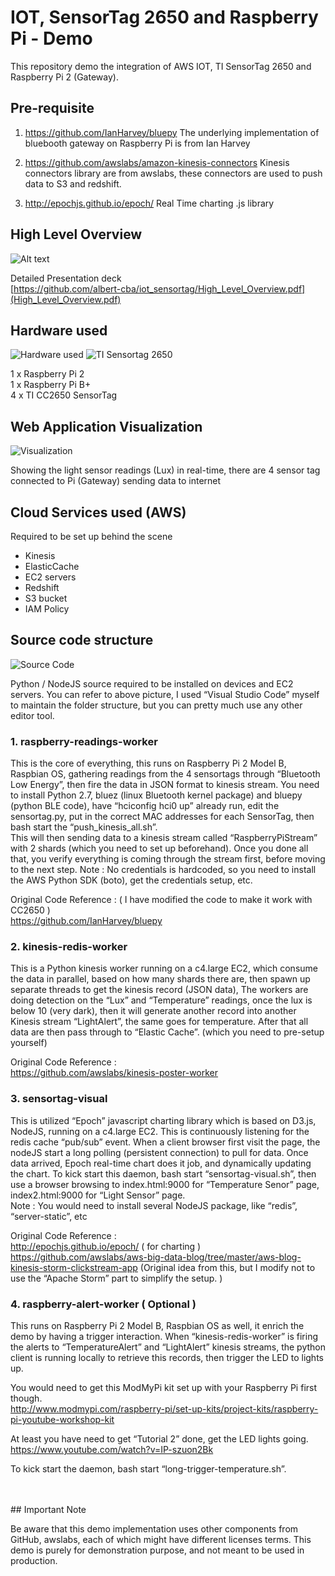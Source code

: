 # IOT, SensorTag 2650 and Raspberry Pi - Demo 
This repository demo the integration of AWS IOT, TI SensorTag 2650 and Raspberry Pi 2 (Gateway).

## Pre-requisite

1. https://github.com/IanHarvey/bluepy
The underlying implementation of bluebooth gateway on Raspberry Pi is from Ian Harvey

2. https://github.com/awslabs/amazon-kinesis-connectors
Kinesis connectors library are from awslabs, these connectors are used to push data to S3 and redshift.

3. http://epochjs.github.io/epoch/
Real Time charting .js library

## High Level Overview

![Alt text](raw/High_Level_Overview.jpg?raw=true "High Level Overview")

Detailed Presentation deck   
[https://github.com/albert-cba/iot_sensortag/High_Level_Overview.pdf](High_Level_Overview.pdf)

## Hardware used

![Hardware used](raw/HardwareUsed.jpg?raw=true "Hardware used") ![TI Sensortag 2650](raw/SensorTagVisual.jpg?raw=true "TI Sensortag 2650")

1 x Raspberry Pi 2  
1 x Raspberry Pi B+  
4 x TI CC2650 SensorTag

## Web Application Visualization

![Visualization](raw/Visualization_2.jpg?raw=true "Visualization")

Showing the light sensor readings (Lux) in real-time, there are 4 sensor tag connected to Pi (Gateway) sending data to internet

## Cloud Services used (AWS)

Required to be set up behind the scene
- Kinesis
- ElasticCache
- EC2 servers
- Redshift
- S3 bucket
- IAM Policy

## Source code structure 

![Source Code](raw/SourceCode.jpg?raw=true "Source Code")

Python / NodeJS source required to be installed on devices and EC2 servers. You can refer to above picture, I used “Visual Studio Code” myself to maintain the folder structure, but you can pretty much use any other editor tool.  

### 1.	raspberry-readings-worker
This is the core of everything, this runs on Raspberry Pi 2 Model B, Raspbian OS, gathering readings from the 4 sensortags through “Bluetooth Low Energy”, then fire the data in JSON format to kinesis stream. You need to install Python 2.7, bluez (linux Bluetooth kernel package) and bluepy (python BLE code), have “hciconfig hci0 up” already run, edit the sensortag.py, put in the correct MAC addresses for each SensorTag, then bash start the “push_kinesis_all.sh”.   
This will then sending data to a kinesis stream called “RaspberryPiStream” with 2 shards (which you need to set up beforehand). Once you done all that, you verify everything is coming through the stream first, before moving to the next step. Note : No credentials is hardcoded, so you need to install the AWS Python SDK (boto), get the credentials setup, etc.   

Original Code Reference : ( I have modified the code to make it work with CC2650 )   
https://github.com/IanHarvey/bluepy

### 2.	kinesis-redis-worker
This is a Python kinesis worker running on a c4.large EC2, which consume the data in parallel, based on how many shards there are, then spawn up separate threads to get the kinesis record (JSON data), The workers are doing detection on the “Lux” and “Temperature” readings, once the lux is below 10 (very dark), then it will generate another record into another Kinesis stream “LightAlert”, the same goes for temperature. After that all data are then pass through to “Elastic Cache”.  (which you need to pre-setup yourself)   

Original Code Reference :   
https://github.com/awslabs/kinesis-poster-worker

### 3. sensortag-visual
This is utilized “Epoch” javascript charting library which is based on D3.js, NodeJS, running on a c4.large EC2. This is continuously listening for the redis cache “pub/sub” event. When a client browser first visit the page, the nodeJS start a long polling (persistent connection) to pull for data. Once data arrived, Epoch real-time chart does it job, and dynamically updating the chart. To kick start this daemon, bash start “sensortag-visual.sh”, then use a browser browsing to index.html:9000 for “Temperature Senor” page, index2.html:9000 for “Light Sensor” page.  
Note : You would need to install several NodeJS package, like “redis”, “server-static”, etc   

Original Code Reference :   
http://epochjs.github.io/epoch/  ( for charting )   
https://github.com/awslabs/aws-big-data-blog/tree/master/aws-blog-kinesis-storm-clickstream-app (Original idea from this, but I modify not to use the “Apache Storm” part to simplify the setup. )  

### 4. raspberry-alert-worker  ( Optional )
This runs on Raspberry Pi 2 Model B, Raspbian OS as well, it enrich the demo by having a trigger interaction. When “kinesis-redis-worker” is firing the alerts to “TemperatureAlert” and “LightAlert” kinesis streams, the python client is running locally to retrieve this records, then trigger the LED to lights up.  

You would need to get this ModMyPi kit set up with your Raspberry Pi first though.  
http://www.modmypi.com/raspberry-pi/set-up-kits/project-kits/raspberry-pi-youtube-workshop-kit  

At least you have need to get “Tutorial 2” done, get the LED lights going.  
https://www.youtube.com/watch?v=IP-szuon2Bk  

To kick start the daemon, bash start “long-trigger-temperature.sh”.  

<br />
<br />
## Important Note

Be aware that this demo implementation uses other components from GitHub, awslabs, each of which might have different licenses terms. This demo is purely for demonstration purpose, and not meant to be used in production.
